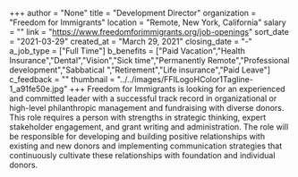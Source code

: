 +++
author = "None"
title = "Development Director"
organization = "Freedom for Immigrants"
location = "Remote, New York, California"
salary = ""
link = "https://www.freedomforimmigrants.org/job-openings"
sort_date = "2021-03-29"
created_at = "March 29, 2021"
closing_date = "-"
a_job_type = ["Full Time"]
b_benefits = ["Paid Vacation","Health Insurance","Dental","Vision","Sick time","Permanently Remote","Professional development","Sabbatical ","Retirement","Life insurance","Paid Leave"]
c_feedback = ""
thumbnail = "../../images/FFILogoHColor1Tagline-1_a91fe50e.jpg"
+++
Freedom for Immigrants is looking for an experienced and committed leader with a successful track record in organizational or high-level philanthropic management and  fundraising with diverse donors. This role requires a person with strengths in strategic thinking, expert stakeholder engagement, and grant writing and administration. The role will be responsible for developing and building positive relationships with existing and new donors and implementing communication strategies that continuously cultivate these relationships with foundation and individual donors. 